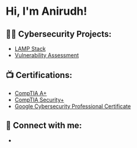 <h1>Hi, I'm Anirudh!

<h2>👨‍💻 Cybersecurity Projects:</h2>

  - [LAMP Stack]()
  - [Vulnerability Assessment]()


<h2>📺 Certifications:</h2>

  - [CompTIA A+]()
  - [CompTIA Security+]()
  - [Google Cybersecurity Professional Certificate]()

<h2> 🤳 Connect with me:</h2>

  - [linkedin]: https://linkedin.com/in/anirudh-govinday-768139233/
